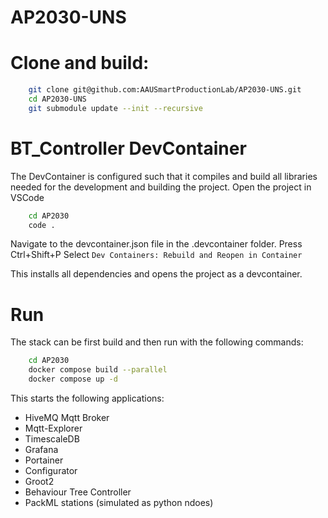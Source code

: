 # AP2030-UNS
# Clone and build:
```bash
    git clone git@github.com:AAUSmartProductionLab/AP2030-UNS.git
    cd AP2030-UNS
    git submodule update --init --recursive
```

# BT_Controller DevContainer
The DevContainer is configured such that it compiles and build all libraries needed for the development and building the project.
Open the project in VSCode
```bash
    cd AP2030
    code .
```
Navigate to the devcontainer.json file in the .devcontainer folder.
Press Ctrl+Shift+P
Select `Dev Containers: Rebuild and Reopen in Container`

This installs all dependencies and opens the project as a devcontainer.

# Run
The stack can be first build and then run with the following commands:
```bash
    cd AP2030
    docker compose build --parallel
    docker compose up -d
```
This starts the following applications:
- HiveMQ Mqtt Broker
- Mqtt-Explorer
- TimescaleDB
- Grafana
- Portainer
- Configurator
- Groot2
- Behaviour Tree Controller
- PackML stations (simulated as python ndoes) 
